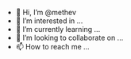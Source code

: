 - 👋 Hi, I’m @methev
- 👀 I’m interested in ...
- 🌱 I’m currently learning ...
- 💞️ I’m looking to collaborate on ...
- 📫 How to reach me ...

<!---
methev/methev is a ✨ special ✨ repository because its `README.md` (this file) appears on your GitHub profile.
You can click the Preview link to take a look at your changes.
--->

